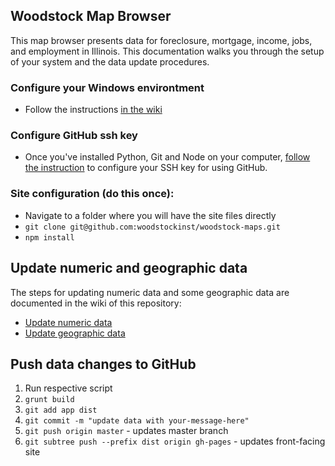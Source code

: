 Woodstock Map Browser
---

This map browser presents data for foreclosure, mortgage, income, jobs, and employment in Illinois. This documentation walks you through the setup of your system and the data update procedures.

### Configure your Windows environtment

- Follow the instructions [in the wiki](https://github.com/woodstockinst/woodstock-maps/wiki/1.-Configure-Your-Windows-Environment)

### Configure GitHub ssh key

- Once you've installed Python, Git and Node on your computer, [follow the instruction](https://help.github.com/articles/generating-ssh-keys#platform-windows) to configure your SSH key for using GitHub.

### Site configuration (do this once):

- Navigate to a folder where you will have the site files directly
- `git clone git@github.com:woodstockinst/woodstock-maps.git`
- `npm install`

## Update numeric and geographic data

The steps for updating numeric data and some geographic data are documented in the wiki of this repository:

- [Update numeric data](https://github.com/woodstockinst/woodstock-maps/wiki/2.-Update-numeric-data)
- [Update geographic data](https://github.com/woodstockinst/woodstock-maps/wiki/3.-Update-geographic-data)

## Push data changes to GitHub

1. Run respective script
2. `grunt build`
3. `git add app dist`
4. `git commit -m "update data with your-message-here"`
5. `git push origin master` - updates master branch
6. `git subtree push --prefix dist origin gh-pages` - updates front-facing site